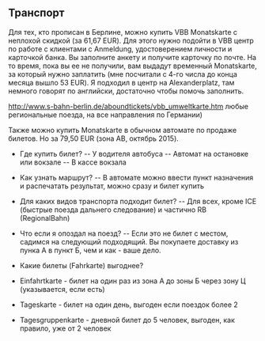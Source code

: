 ## Транспорт

Для тех, кто прописан в Берлине, можно купить VBB Monatskarte с неплохой скидкой (за 61,67 EUR). Для этого нужно подойти в VBB центр по работе с клиентами с Anmeldung, удостоверением личности и карточкой банка. Вы заполните анкету и получите карточку по почте. На то время, пока вы ее не получили, вам выдадут временный Monatskarte, за который нужно заплатить (мне посчитали с 4-го числа до конца месяца вышло 53 EUR). Я подходил в центр на Alexanderplatz, там немного говорят по английски, достаточно чтобы помочь заполнить.

http://www.s-bahn-berlin.de/aboundtickets/vbb_umweltkarte.htm любые региональные поезда, на все направления по Германии)

Также можно купить Monatskarte в обычном автомате по продаже билетов. 
Но за 79,50 EUR (зона AB, октябрь 2015).

- Где купить билет?
-- У водителя автобуса
-- Автомат на остановке или вокзале
-- В кассе вокзала

- Как узнать маршрут?
-- В автомате можно ввести пункт назначения и распечатать результат, можно сразу и билет купить

- Для каких видов транспорта подходит билет?
-- Для всех, кроме ICE (быстрые поезда дальнего следование) и частично RB (RegionalBahn)

- Что если я опоздал на поезд?
-- Если это не билет с местом, садимся на следующий подходящий. Вы покупаете доставку из пунка А в пункт Б, чем и как - ваше дело.

- Какие билеты (Fahrkarte) выгоднее?
- Einfahrtkarte - билет на один раз из зона А до зоны Б через зону Ц (указывается, если есть)
- Tageskarte - билет на один день, выгоден если поездок более 2
- Tagesgruppenkarte - дневной билет до 5 человек, выгоден, как правило, уже от 2 человек
